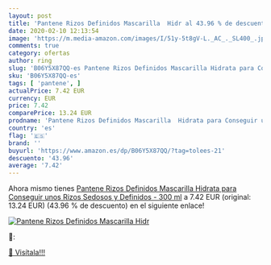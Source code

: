 ```yaml
---
layout: post
title: 'Pantene Rizos Definidos Mascarilla  Hidr al 43.96 % de descuento'
date: 2020-02-10 12:13:54
image: 'https://m.media-amazon.com/images/I/51y-5t8gV-L._AC_._SL400_.jpg'
comments: true
category: ofertas
author: ring
slug: 'B06Y5X87QQ-es Pantene Rizos Definidos Mascarilla Hidrata para Conseguir...'
sku: 'B06Y5X87QQ-es'
tags: [ 'pantene', ]
actualPrice: 7.42 EUR
currency: EUR
price: 7.42
comparePrice: 13.24 EUR
prodname: 'Pantene Rizos Definidos Mascarilla  Hidrata para Conseguir unos Rizos Sedosos y Definidos - 300 ml'
country: 'es'
flag: '🇪🇸'
brand: ''
buyurl: 'https://www.amazon.es/dp/B06Y5X87QQ/?tag=tolees-21'
descuento: '43.96'
average: '7.42'
---
```


Ahora mismo tienes [Pantene Rizos Definidos Mascarilla  Hidrata para Conseguir unos Rizos Sedosos y Definidos - 300 ml](https://www.amazon.es/dp/B06Y5X87QQ/?tag=tolees-21) a 7.42 EUR (original: 13.24 EUR) (43.96 %  de descuento) en el siguiente enlace!

[![Pantene Rizos Definidos Mascarilla  Hidr](https://m.media-amazon.com/images/I/51y-5t8gV-L._AC_._SL400_.jpg)](https://www.amazon.es/dp/B06Y5X87QQ/?tag=tolees-21)

🔎:


[🛒 Visítala!!!](https://www.amazon.es/dp/B06Y5X87QQ/?tag=tolees-21)
